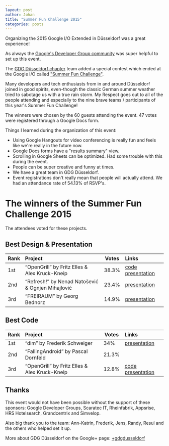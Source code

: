 ```yaml
---
layout: post
author: Johan
title: "Summer Fun Challenge 2015"
categories: posts
---
```


Organizing the 2015 Google I/O Extended in Düsseldorf was a great experience!

As always the [Google's Developer Group community](https://developers.google.com/groups/) was super helpful to set up this event.

The [GDG Düsseldorf chapter](https://developers.google.com/groups/chapter/107373371386267684213/) team added a special contest which ended at the Google I/O called ["Summer Fun Challenge"](https://plus.google.com/107373371386267684213/posts/4Ha7AJL8SPM).

Many developers and tech enthusiasts from in and around Düsseldorf joined in good spirits, even-though the classic German summer weather tried to sabotage us with a true rain storm. My Respect goes out to all of the people attending and especially to the nine brave teams / participants of this year's Summer Fun Challenge!

The winners were chosen by the 60 guests attending the event. 47 votes were registered through a Google Docs form.

Things I learned during the organization of this event:

- Using Google Hangouts for video conferencing is really fun and feels like we're really in the future now.
- Google Docs forms have a "results summary" view.
- Scrolling in Google Sheets can be optimized. Had some trouble with this during the event.
- People can be super creative and funny at times.
- We have a great team in GDG Düsseldorf.
- Event registrations don't really mean that people will actually attend. We had an attendance rate of 54.13% of RSVP's.

# The winners of the Summer Fun Challenge 2015

The attendees voted for these projects.

## Best Design & Presentation

| Rank      | Project | Votes | Links |
|:----------|:--------|-------|:------|
| 1st | “OpenGrill” by Fritz Elles & Alex Kruck-Kneip | 38.3% | [code](https://github.com/FedericoElles/opunguriru) [presentation](https://docs.google.com/presentation/d/1l-nmOoInxsZju7evPHSm-5Efgv1opOMTJ1xVik6K4XM/pub?start=false&loop=false&delayms=3000) |
| 2nd | “Refresh!” by Nenad Natošević & Ognjen Mihajlović | 23.4% | [presentation](https://docs.google.com/presentation/d/1Rpo6OKqC4PqpHIi1E7gQdSfnAdX1pc2jpCz2yf1eXd8/) |
| 3rd | “FREIRAUM” by Georg Bednorz | 14.9% | [presentation](http://de.slideshare.net/GeorgBednorz/freiraum-georg-bednorz) |

## Best Code

| Rank      | Project | Votes | Links |
|:----------|:--------|-------|:------|
| 1st | “dim” by Frederik Schweiger | 34% | [presentation](https://docs.google.com/presentation/d/1TYADtKHSGvGIgDjUyzAUdrccj7qCHBoZZLE2pzcRr2o/edit?usp=sharing) |
| 2nd | “FallingAndroid” by Pascal Dornfeld | 21.3% | |
| 3rd | “OpenGrill” by Fritz Elles & Alex Kruck-Kneip | 12.8% | [code](https://github.com/FedericoElles/opunguriru) [presentation](https://docs.google.com/presentation/d/1l-nmOoInxsZju7evPHSm-5Efgv1opOMTJ1xVik6K4XM/pub?start=false&loop=false&delayms=3000) |

## Thanks

This event would not have been possible without the support of these sponsors: Google Developer Groups, Scaratec IT, Rheinfabrik, Appsrise, HRS Hotelsearch, Grandcentrix and Simvelop.

Also big thank you to the team: Ann-Katrin, Frederik, Jens, Randy, Resul and the others who helped set it up.

More about GDG Düsseldorf on the Google+ page: [+gdgdusseldorf](https://plus.google.com/107373371386267684213)﻿
